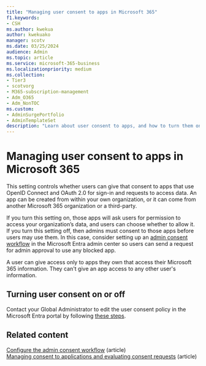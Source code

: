 ```yaml
---
title: "Managing user consent to apps in Microsoft 365"
f1.keywords:
- CSH
ms.author: kwekua
author: kwekuako
manager: scotv
ms.date: 03/25/2024
audience: Admin
ms.topic: article
ms.service: microsoft-365-business
ms.localizationpriority: medium
ms.collection:
- Tier3
- scotvorg
- M365-subscription-management
- Adm_O365
- Adm_NonTOC
ms.custom: 
- AdminSurgePortfolio
- AdminTemplateSet
description: "Learn about user consent to apps, and how to turn them on to allow third-party apps to access users' Microsoft 365 information."
---
```


# Managing user consent to apps in Microsoft 365

This setting controls whether users can give that consent to apps that use OpenID Connect and OAuth 2.0 for sign-in and requests to access data. An app can be created from within your own organization, or it can come from another Microsoft 365 organization or a third-party.

If you turn this setting on, those apps will ask users for permission to access your organization’s data, and users can choose whether to allow it. If you turn this setting off, then admins must consent to those apps before users may use them. In this case, consider setting up an [admin consent workflow](/azure/active-directory/manage-apps/configure-admin-consent-workflow) in the Microsoft Entra admin center so users can send a request for admin approval to use any blocked app.

A user can give access only to apps they own that access their Microsoft 365 information. They can't give an app access to any other user's information.

## Turning user consent on or off

Contact your Global Administrator to edit the user consent policy in the Microsoft Entra portal by following [these steps](https://learn.microsoft.com/entra/identity/enterprise-apps/configure-user-consent).

## Related content

[Configure the admin consent workflow](/azure/active-directory/manage-apps/configure-admin-consent-workflow) (article)\
[Managing consent to applications and evaluating consent requests](/azure/active-directory/manage-apps/manage-consent-requests) (article)
